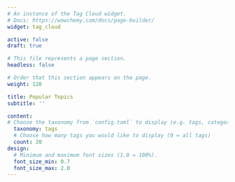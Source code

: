 ```yaml
---
# An instance of the Tag Cloud widget.
# Docs: https://wowchemy.com/docs/page-builder/
widget: tag_cloud

active: false
draft: true

# This file represents a page section.
headless: false

# Order that this section appears on the page.
weight: 120

title: Popular Topics
subtitle: ''

content:
# Choose the taxonomy from `config.toml` to display (e.g. tags, categories)
  taxonomy: tags
  # Choose how many tags you would like to display (0 = all tags)
  count: 20
design:
  # Minimum and maximum font sizes (1.0 = 100%).
  font_size_min: 0.7
  font_size_max: 2.0
---
```

